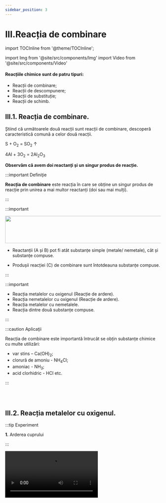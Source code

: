 ```yaml
---
sidebar_position: 3
---
```


# III.Reacția de combinare

import TOCInline from '@theme/TOCInline';

<TOCInline toc={toc} />



import Img from '@site/src/components/Img'
import Video from '@site/src/components/Video'


#### Reacțiile chimice sunt de patru tipuri: 
- Reacții de combinare;
- Reacții de descompunere;
- Reacții de substituție;
- Reacții de schimb.



## III.1. Reacția de combinare.

Știind că următoarele două reacții sunt reacții de combinare, descoperă caracteristică comună a celor două reacții.

S + O<sub>2</sub>  = SO<sub>2</sub> ↑

4Al + 3O<sub>2</sub>  =  2Al<sub>2</sub>O<sub>3</sub>

**Observăm că avem doi reactanți și un singur produs de reacție.**

:::important Definiţie

**Reacția de combinare** este reacția în care se obține un singur produs de reacție prin unirea a mai multor reactanți (doi sau mai mulți).



:::


:::important


<Img className="img-responsive4" src="chimie/clasa8/capitolul3/3_1_Poza1_SchemaReactieiDeCombinare_vers2.jpg" lazy={false} width="1000" height="88" />


- Reactanții (A și B) pot fi atât substanțe simple (metale/ nemetale), cât și substanțe compuse.

- Produșii reacției (C) de combinare sunt întotdeauna substanțe compuse.
 

:::



:::important

- Reacția metalelor cu oxigenul (Reacție de ardere).
- Reacția nemetalelor cu oxigenul (Reacție de ardere).
- Reacția metalelor cu nemetalele.
- Reacția dintre două substanțe compuse.

:::


:::caution Aplicaţii

Reacția de combinare este importantă întrucât se obțin substanțe chimice cu multe utilizări: 

- var stins – Ca(OH)<sub>2</sub>;
- clorură de amoniu - NH<sub>4</sub>Cl;
- amoniac - NH<sub>3</sub>;
- acid clorhidric - HCl etc.

:::

<br></br>




## III.2. Reacția metalelor cu oxigenul.



:::tip Experiment

**1.** Arderea cuprului

:::

<Video src="https://www.youtube.com/embed/dXYjuTGyfG8" />


**Materiale necesare:** spirtieră, sârmă de cupru, chibrit, clește metalic. 

:::warning Atenție!

Acest experiment se efectuează numai în prezența unui adult! 

Când lucrezi cu surse de foc ai grijă să ai părul strâns și să nu porți haine cu mâneci largi! 

:::



**Descrierea experimentului:** 

- Încălzește sârma de cupru, cu ajutorul unui clește, în flacăra spirtierei.
 
- Ce observi ?


:::note Observaţie

Sârma de cupru se înnegrește și arde cu o flacără verde. 

:::




**Concluzia experimentului:**

Cuprul se combină cu oxigenul din aer, la cald și formează oxid de cupru II, de culoare neagră. Aceasta este o reacție de combinare, întrucât avem un singur produs de reacție. 

2Cu + O<sub>2</sub> = 2CuO (Oxid de cupru II)


<br></br>


:::tip Experiment

**2.** Arderea magneziului

:::

<Video src="https://www.youtube.com/embed/SJa0zry5eHY" />


**Materiale necesare:** spirtieră, panglică (pilitură) de magneziu, chibrit, clește metalic 

:::warning Atenție!


Acest experiment se efectuează numai de către profesori!

Atenție când lucrezi cu surse de încălzire! Nu privi flacăra orbitoare decât câteva secunde ! Altfel, îți poate afecta vederea! Pilitura de magneziu este inflamabilă! Ai grijă să nu te arzi de la așchiile incandescente!

:::



**Descrierea experimentului:** 

- Încălzește panglica de magneziu, cu ajutorul unui clește, în flacăra spirtierei. Dacă ai pulbere de magneziu, presar-o direct în flacăra spirtierei.
 
- Ce observi ?


:::note Observaţie

Panglica de magneziu se aprinde și arde cu o flacără extrem de strălucitoare. În urma arderii se obține o pulbere albă. 

:::




**Concluzia experimentului:**

Magneziul arde cu oxigenul din aer cu o flacără orbitoare, formând oxid de magneziu, de culoare albă. Aceasta este o reacție de combinare, întrucât avem un singur produs de reacție. 

2Mg + O<sub>2</sub> = 2MgO (Oxid de magneziu)



<br></br>




:::tip Experiment

**3.** Arderea fierului

:::

<Video src="https://www.youtube.com/embed/4_CRNTq3wks" />


**Materiale necesare:** spirtieră, pilitură de fier, chibrit, spatulă.  

:::warning Atenție!

Acest experiment se efectuează numai în prezența unui adult!

Când lucrezi cu surse de foc ai grijă să ai părul strâns și să nu porți haine cu mâneci largi! Pilitura de fier este inflamabilă ! Ai grijă să nu te arzi de la așchiile incandescente !

:::



**Descrierea experimentului:** 

- Presară pilitură de fier în flacăra spirtierei
 
- Ce observi ?


:::note Observaţie

Pilitura de fier se aprinde în oxigen și arde cu scântei strălucitoare. 

:::




**Concluzia experimentului:**

Fierul se combină cu oxigenul din aer, la cald și formează magnetita (oxid feroferic = FeO ∙ Fe<sub>2</sub>O<sub>3</sub> ), de culoare neagră. Aceasta este o reacție de combinare, întrucât avem un singur produs de reacție. 
3Fe + 2O<sub>2</sub> = Fe<sub>3</sub>O<sub>4</sub> (Magnetită)	


<br></br>





:::tip Experiment

**4.** Arderea zincului 

:::

<Video src="https://www.youtube.com/embed/A3smmwoS5BE" />


**Materiale necesare:** spirtieră, pilitură de zinc, chibrit, spatulă  

:::warning Atenție!

Acest experiment se efectuează numai în prezența unui adult!

Când lucrezi cu surse de foc ai grijă să ai părul strâns și să nu porți haine cu mâneci largi! Pilitura de zinc este inflamabilă! Stai departe de scântei!

:::



**Descrierea experimentului:** 

- Presară pilitură de zinc în flacăra spirtierei.
 
- Ce observi ?


:::note Observaţie

Pilitura de zinc se aprinde în oxigen și arde cu scântei verzi-albăstrui. 

:::




**Concluzia experimentului:**

Zincul se combină cu oxigenul din aer, la cald și formează oxid de zinc. Aceasta este o reacție de combinare, întrucât avem un singur produs de reacție. 

2Zn + O<sub>2</sub> = 2ZnO (Oxid de zinc)


<br></br>



## III.3. Reacția nemetalelor cu oxigenul.



:::tip Experiment

**5.** Arderea carbonului

:::

<Video src="https://www.youtube.com/embed/VgJ9nZJGeWo" />


**Materiale necesare:** spirtieră, cărbune pisat, chibrit, spatulă, lingură de ars.  

:::warning Atenție!


Acest experiment se efectuează numai în prezența unui adult!

Când lucrezi cu surse de foc ai grijă să ai părul strâns și să nu porți haine cu mâneci largi. Nu inspira fumul! Experimentul se efectuează sub nișă sau hotă!

:::



**Descrierea experimentului:** 

- Pune într-o lingură de ars o cantitate mică de cărbune și încălzește-o în flacăra spirtierei (aragazului). 
- După ce s-a aprins carbonul pune lingura de ars într-un pahar Berzelius și vino cu un chibrit deasupra sa.
 
- Ce observi ?


:::note Observaţie

Carbonul se aprinde în oxigen și arde cu scântei. Dioxidul de carbon rezultat stinge flacăra chibritului. 

:::




**Concluzia experimentului:**

Carbonulul arde în oxigenul din aer, la cald și formează dioxid de carbon, un gaz incolor, care nu întreține arderea.  Aceasta este o reacție de combinare, întrucât avem un singur produs de reacție.
 
C + O<sub>2</sub> = CO<sub>2</sub> (Dioxid de carbon) ↑ (reacția de ardere completă a carbonului)
	        	


<br></br>


:::tip Experiment

**6.** Arderea sulfului

:::

<Video src="https://www.youtube.com/embed/Fl-E6CoWSv4" />


**Materiale necesare:** pulbere de sulf, lingură de ars, spatulă, spirtieră, chibrit. 

:::warning Atenţie!

**Experiment demonstrativ efectuat numai de către profesor !**

Atenție! Gazul rezultat, numit dioxid de sulf, este extrem de toxic și inspirat, poate să vă ardă mucoasa nazală! Deci nu inspirați dioxidul de sulf ! Folosește nișa sau hota! Atenție când lucrezi cu surse de foc !

:::




**Descrierea experimentului:** 
- Pune un vârf de spatulă de pulbere de sulf în lingura de ars.
- Sub nișă (hotă), aprinde spirtiera și ține în vârful flăcării lingura de ars cu sulf.
- Sulful se aprinde ușor în prezența oxigenului din aer, formând un fum albicios, cu miros înțepător și iritant, de dioxid de sulf.


:::note Observaţie

Pulberea galbenă de sulf arde în oxigenul din aer (gaz incolor, inodor, insipid) și formează un gaz albicios, cu miros înecăcios, de dioxid de sulf. 

:::



**Concluzia experimentului:**

Reactanții și produșii de reacție au proprietăți diferite, dar sunt formate din aceleași elemente chimice (sulf și oxigen). 

S + O<sub>2</sub> = SO<sub>2</sub> (Dioxid de sulf)


<br></br>




## III.4. Reacția metalelor cu nemetalele. Indicatorii de culoare pentru acizi și baze.



:::tip Experiment

**7.** O reacție exotermă

:::

<Video src="https://www.youtube.com/embed/b6ot03tA-3Q" />


**Materiale necesare:** eprubetă, chibrit, spatulă, pilitură de fier, pulbere de sulf, spirtieră, cântar.  

:::warning Atenție!

**Experiment demonstrativ efectuat numai de către profesor !**

Atenție când lucrezi cu surse de încălzire! Atenție, reacția fierului cu sulful este o reacție puternic exotermă (degajare mare de căldură)! Pentru a nu exploda amestecul, se încălzește până la apariția unor puncte incandescente, după care se oprește încălzirea!

:::



**Descrierea experimentului:** 

- Pune în eprubetă pilitura de fier și pulberea de sulf în proporție de 0,87g Fe : 0,5g S. 

- Încălzește la flacăra spirtierei acest amestec până la apariția unor puncte incandescente (roșii). Stinge spirtiera. 
 
- Ce observi?


:::note Observaţie

Fierul se combină la cald cu sulful. Se formează o substanță neagră. 

:::




**Concluzia experimentului:**

Fierul reacționează cu sulful și formează sulfura de fier II, de culoare neagră.  Reacția fierului cu sulful este o reacție de combinare, întrucât avem un singur produs de reacție. Această reacție este exotermă, adică are loc cu degajare de căldură, chiar dacă necesită încălzire pentru a fi declanșată.

Fe + S = FeS (Sulfură de fier II)


<br></br>




:::tip Experiment

**8.** Reacția dintre sulf și mercur

:::

<Video src="https://www.youtube.com/embed/HD-Hgq-YkrY" />


**Materiale necesare:** mojar cu pistil, sulf, o picătură de mercur.  

:::warning Atenție!

**Experiment demonstrativ efectuat numai de către profesor !**

Atenție! Mercurul este extrem de toxic! Nu inhala vaporii săi! Nu îl atinge și nu il gusta!

:::



**Descrierea experimentului:** 

- Pune într-un mojar pulbere de sulf și o picătură de mercur și amestecă cu pistilul. 
 
- Ce observi ?


:::note Observaţie

În scurt timp se observă formarea unei pulberi de culoare neagră.  

:::




**Concluzia experimentului:**

Mercurul reacționează cu sulful și formează sulfura de mercur, de culoare neagră.  Reacția mercurului cu sulful este o reacție de combinare, întrucât avem un singur produs de reacție.
 
Hg + S = HgS (Sulfură de mercur)



<br></br>




:::tip Experiment

**9.** Reacția magneziului cu clorul

:::

<Video src="https://www.youtube.com/embed/91ul8IV4Ipk" />


**Materiale necesare:** pahar Berzelius, clorat de potasiu, acid clorhidric concentrat, magneziu pulbere, lingură de ars, spirtieră, chibrit, sticlă de ceas, spatulă.  

:::warning Atenție!

**Experiment demonstrativ efectuat numai de către profesor !**  

Experimentul se realizează sub nișă! Nu inspira clorul! Este extrem de toxic și îți poate afecta plămânii! 

:::



**Descrierea experimentului (Partea 1):** 

- Pune în pahar un vârf de spatulă și adaugă câteva picături de acid clorhidric concentrat. Acoperă imediat paharul cu o sticlă de ceas. 
 
- Ce observi ?


:::note Observaţie (Partea 1)

Se degajă un gaz galben-verzui.     

Cloratul de potasiu cu acidul clorhidric produce clor gazos. 

KClO<sub>3</sub> + 6HCl = KCl + 3H<sub>2</sub>O + 3Cl<sub>2</sub> ↑


:::




**Descrierea experimentului (Partea 2):**


- Încălzește în lingura de ars pulberea de magneziu până la incandescență.

- Introdu magneziu incandescent în paharul cu clor. 

- Ce observi ?



:::note Observaţie (Partea 2)

Magneziul reacționează cu clorul.     

:::



**Concluzia experimentului:**

Magneziul reacționează cu clorul, la cald și formează clorura de magneziu, sub forma unui gaz alb.  Este o reacție de combinare, întrucât avem un singur produs de reacție. 

Mg + Cl<sub>2</sub> = MgCl<sub>2</sub> (Clorură de magneziu)



<br></br>






:::tip Experiment

**10.** Reacția aluminiului cu iodul

:::




**Materiale necesare:** pulbere de aluminiu, cristale de iod, pulverizator cu apă, cristalizor, nișă

:::warning Atenție!

**Experiment efectuat numai de profesor sub nișă!**

Vaporii de iod sunt toxici și iritanți pentru plămâni și iodura de aluminiu este toxică! Reacția este violentă și are loc cu mare degajare de căldură!

:::



**Descrierea experimentului:** 

- Pune o cantitate foarte mică de pulbere de magneziu într-un cristalizor și adaugă câteva cristale de iod.
 
- Pulverizează peste acest amestec puțină apă. 

- Lasă reacția să aibă loc sub nișă și îndepărtează-te. 
 
- Ce observi ?



:::note Observaţie

Iodul reacționează energic cu aluminiul, cu degajare de căldură.

:::




**Concluzia experimentului:**

Iodul reacționează cu aluminiul cu formarea iodurii de aluminiu. Apa are rol de catalizator în reacție (nu participă la reacție și mărește viteza reacției).

2Al +3I<sub>2</sub> = 2AlI<sub>3</sub> 



<br></br>


:::tip Experiment

**11.** Acizii și indicatorii de culoare

:::

<Video src="https://www.youtube.com/embed/EULWlT1vg0I" />


**Materiale necesare:** 4 eprubete, soluție de acid clorhidric, indicatori de culoare (turnesol, fenolftaleină, metilorange), hârtie de pH (care arată caracterul unei soluții- acid, neutru sau bazic).  

:::warning Atenție!

Acest experiment se efectuează numai de către profesori!

Acizii sunt caustici și îți pot produce arsuri în contact cu pielea!

:::



**Descrierea experimentului (Partea 1):** 

- Pune în fiecare eprubetă 2 mL de acid.
 
- Picură în prima eprubetă o picătură de soluție violetă de turnesol (hârtie de turnesol). 
 
 
- Ce observi ?


:::note Observaţie (Partea 1)

Acidul înroșește turnesolul.   

:::



**Descrierea experimentului (Partea 2):**

- Picură în a doua  eprubetă o picătură de soluție incoloră de fenolftaleină. 

- Ce observi ?



:::note Observaţie (Partea 2)

Acidul nu schimbă culoarea fenolftaleinei.   

:::



**Descrierea experimentului (Partea 3):**

- Picură în a treia eprubetă o picătură de soluție portocalie de metilorange.
 
- Ce observi ?


:::note Observaţie (Partea 3)

Acidul înroșește metilorange-ul.   

:::



**Descrierea experimentului (Partea 4):**

- Pune în a patra eprubetă o bucată de hârtie de pH universal.

- Ce observi ?


:::note Observaţie (Partea 4)

Acidul colorează hârtia de pH în portocaliu, cu un pH de 2,5, ceea ce arată un acid, deoarece este mai mic decât 7.   

:::

#### Prin noțiunea de pH se exprimă cantitativ aciditatea (sau bazicitatea) unei substanțe.

- Soluțiile cu pH <7 sunt acide.
- Soluțiile cu pH =7 sunt neutre.
- Soluțiile cu pH >7 sunt bazice.


**Concluzia experimentului:**

Acizii înroșesc turnesolul și metilorange-ul și nu schimbă culoarea fenolftaleinei.


<br></br>


:::tip Experiment

**12.** Bazele și indicatorii de culoare

:::

<Video src="https://www.youtube.com/embed/N1qX21MvxQ0" />


**Materiale necesare:** 4 eprubete, soluție de hidroxid de sodiu, indicatori de culoare (turnesol, fenolftaleină, metilorange), hârtie de pH (care arată caracterul unei soluții - acid, neutru sau bazic).  

:::warning Atenție!  

Acest experiment se efectuează numai de către profesori!

Bazele sunt caustice și îți pot produce arsuri în contact cu pielea!

:::



**Descrierea experimentului (Partea 1):** 

- Pune în fiecare eprubetă 2 mL de hidroxid. 

- Picură în prima eprubetă o picătură de soluție violetă de turnesol (hârtie de turnesol)
 
- Ce observi ?


:::note Observaţie (Partea 1)

Turnesolul în mediul bazic se albăstrește.    

:::


**Descrierea experimentului (Partea 2):**

- Picură în a doua eprubetă o picătură de soluție incoloră de fenolftaleină. 

- Ce observi ?



:::note Observaţie (Partea 2)

Fenolftaleina se colorează în mediul bazic în roșu-carmin.   

:::


**Descrierea experimentului (Partea 3):**

- Picură în a treia eprubetă o picătură de soluție portocalie de metilorange.
 
- Ce observi ?


:::note Observaţie (Partea 3)

Metilorange-ul se colorează în mediul bazic în galben.   

:::


**Descrierea experimentului (Partea 4):**

- Pune în a patra eprubetă o bucată de hârtie de pH universal.

- Ce observi ?


:::note Observaţie (Partea 4)

Hidroxidul colorează hârtia de pH în albastru- violet, cu un pH de 13, ceea ce arată o bază, deoarece este mai mare decât 7.   

:::

#### Prin noțiunea de pH se exprimă cantitativ aciditatea (sau bazicitatea) unei substanțe.

- Soluțiile cu pH <7 sunt acide.
- Soluțiile cu pH =7 sunt neutre.
- Soluțiile cu pH >7 sunt bazice.




**Concluzia experimentului:**

Bazele înroșesc fenolftaleina, albăstresc turnesolul și îngălbenesc metilorange-ul.


<br></br>



## III.5. Reacția dintre un nemetal cu hidrogen.


:::tip Experiment

**13.** Reacția dintre hidrogen și oxigen

:::


<Video src="https://www.youtube.com/embed/-Q8dMeUm6Bw" />


**Materiale necesare:** eprubetă, clește de lemn, pulbere de magneziu, apă, spirtieră, trepied cu sită, chibrit, spirt, spirtieră.  

:::warning Atenție!

Acest experiment se efectuează numai de către profesori!

Când lucrezi cu surse de foc ai grijă să ai părul strâns și să nu porți haine cu mâneci largi!

:::


**Descrierea experimentului:** 

- Pune pulbere de magneziu și apă în eprubetă și încălzește-o cu ajutorul cleștelui de lemn în flacăra spirtierei.

- Vino cu un băț de chibrit aprins la gura eprubetei pentru a aprinde hidrogenul obținut în pahar. 
 
 
- Ce observi ?


:::note Observaţie

Hidrogenul arde în oxigenul din aer.    

:::


**Concluzia experimentului:**

Hidrogenul arde în prezența oxigenului din aer și formează vapori de apă.

O<sub>2</sub> + 2H<sub>2</sub> = 2H<sub>2</sub>O↑

Hidrogenul se combină aproape cu toate nemetalele la cald.

Industrial acidul clorhidric se obține prin sinteza clorului cu hidrogenul.

Cl<sub>2</sub> + H<sub>2</sub> = 2HCl ↑

Hidrogenul reacționează la cald cu sulful cu obținerea de acid sulhidric.


S + H<sub>2</sub> = H<sub>2</sub>S ↑


<br></br>





## III.6. Reacția de combinare dintre două substanțe compuse.



:::tip Experiment

**14.** Reacția dioxidului de sulf cu apa

:::

<Video src="https://www.youtube.com/embed/PZr6n-qBed0" />


**Materiale necesare:** pulbere de sulf, lingură de ars, spatulă, spirtieră, chibrit, pahar Berzelius, hârtie de filtru îmbibată cu apă, hârtie de turnesol.  

:::warning Atenție!

**Experiment demonstrativ efectuat numai de către profesor !**  

Atenție! Gazul rezultat, numit dioxid de sulf, este extrem de toxic și inspirat, poate să vă ardă mucoasa nazală! Deci nu inspirați dioxidul de sulf ! Folosește nișa! Atenție când lucrezi cu surse de foc !

:::



**Descrierea experimentului:** 

- Arde puțin sulf într-o lingură de ars, în flacăra unei spirtiere. 

- După aprinderea sulfului, introdu lingura de ars în pahar și acoperă-l cu hârtia de filtru umedă și pe cea de turnesol. 
  
- Ce observi ?


:::note Observaţie

Pulberea galbenă de sulf arde în oxigenul din aer și formează un gaz albicios, cu miros înecăcios, de dioxid de sulf. Dioxidul de sulf cu apa înroșește hârtia de turnesol.    

:::


**Concluzia experimentului:**

Dioxidul de sulf reacționează cu apa, formând acidul sulfuros, care înroșește turnesolul.

SO<sub>2</sub> + H<sub>2</sub>O = H<sub>2</sub>SO<sub>3</sub> (Acid sulfuros)

<br></br>





:::tip Experiment

**15.** Reacția amoniacului cu acidul clorhidric

:::

<Video src="https://www.youtube.com/embed/cVmpy6kiQWI" />


**Materiale necesare:** acid clorhidric concentrat, amoniac, bețigașe de urechi.   

:::warning Atenție! 

**Experiment demonstrativ efectuat numai de către profesor!**  

Acidul clorhidric este caustic și îți poate provoca arsuri grave!  Nu inspira fumul alb de clorură de amoniu, este toxică!

:::



**Descrierea experimentului:** 

- Înmoaie un bețigaș cu vată în acidul clorhidric și celălalt în amoniac. Apropie-le  
 
- Ce observi ?


:::note Observaţie

În scurt timp se observă formarea unei fum de culoare albă.     

:::


**Concluzia experimentului:**

Acidul clorhidric reacționează cu amoniacul și formează clorura de amoniu, sub forma unui gaz alb.  Reacția acidului clorhidric cu amoniacul este o reacție de combinare, întrucât avem un singur produs de reacție. 

HCl + NH<sub>3</sub> = NH<sub>4</sub>Cl ↑ (Clorura de amoniu)



<br></br>




:::tip Experiment

**16.** Reacția oxidului de calciu cu apa (stingerea varului)

:::

<Video src="https://www.youtube.com/embed/_uM9eHaUs3Y" />


**Materiale necesare:** var nestins (oxid de calciu), apă, pahar, fenolftaleină.   


**Descrierea experimentului:** 

- Pune într-un pahar var nestins (CaO) și adaugă apă. Lasă câteva minute să se decanteze și adaugă o picătură de fenolftaleină. Ce observi ?  
 
- Ce observi ?


:::note Observaţie

Varul reacționează cu apa și înroșește fenolftaleina.      

:::


**Concluzia experimentului:**

Oxidul de calciu reacționează cu apa și formează hidroxid de calciu, care înroșește fenolftaleina.  Este o reacție de combinare, întrucât avem un singur produs de reacție. 


**Reacția de stingere a varului**

CaO (Var) + H<sub>2</sub>O = Ca(OH)<sub>2</sub> (Hidroxid de calciu sau var stins)    


<br></br>




:::tip Experiment

**17.** Reacția dintre dioxidul de carbon și apă (obținerea sifonului)

:::

<Video src="https://www.youtube.com/embed/Unl0QwzKh4E" />


**Materiale necesare:** bicarbonat de sodiu, oțet, apă, pahar, hârtie de turnesol (hârtie de pH), flacon prevăzut cu un tub.   




**Descrierea experimentului:** 

- Pune apa într-un pahar.

- Pune în flacon oțet și adaugă bicarbonatul de sodiu.  

- Închide repede flaconul și introdu tubul său în apa din pahar.
 
- Când barbotarea dioxidului de carbon se încheie, adaugă hârtia de turnesol (sau pH) în apa din pahar. 

- Ce observi ?


:::note Observaţie

Oțetul reacționează cu bicarbonatul de sodiu și degajă dioxid de carbon.

Prin barbotarea dioxidului de carbon în apă, aceasta se acidulează, înroșind hârtia de turnesol. 
      

:::


**Concluzia experimentului:**

Dioxidul de carbon reacționează cu apă, formând acid carbonic. 

Acidul carbonic este cel mai slab acid anorganic și instabil, deoarece se descompune în dioxid de carbon și apă, când este lăsat descoperit. 

Această reacție este reversibilă (poate avea loc în ambele sensuri).


<Img className="img-responsive4" src="chimie/clasa8/capitolul3/3_6_Poza1_Experimentul17_vers2.jpg" width="1000" height="67" />


<br></br>
<br></br>


:::caution Aplicații


Apa carbogazoasă sau sifonul este apa în care, prin creșterea presiunii, a fost dizolvat dioxid de carbon (CO<sub>2</sub>) în concentrații reduse (0,2%–1,0%) determinând formarea de acid carbonic (H<sub>2</sub>CO<sub>3</sub>) care dă apei un gust ușor acid și un pH între 3 și 4.

Apele carbogazoase naturale din staţiuni ca: Borsec, Tuşnad, Vatra Dornei, Covasna, Buziaş reprezintă una dintre comorile României.

Zăcământul de apă minerală carbogazoasă este rezultatul unui proces complex și de lungă durată care are loc în profunzimea Munților Carpați, în rocile de natură vulcanică, la mare adâncime, prin amestecul apei meteorice cu dioxidul de carbon.

Aparatul de făcut sifon acasă are o butelie cu CO<sub>2</sub>, care cu apa pusă în sticlă obții sifon sau sucuri carbogazoase.

<Img className="img-responsive4" src="chimie/clasa8/capitolul3/3_6_Poza1bis_AparatFacutSifon_vers2.jpg" width="1000" height="484" />


:::




<br></br>
<br></br>








## III.7. Calcule stoechiometrice.


### III.7.1. Calcule stoechiometrice cu procente de masă.



:::caution Problemă rezolvată

1) O sârmă de alamă de 70 g conține 60% cupru. Ea este încălzită în flacăra unei spirtiere. Determină masa de oxid de cupru II obținută.


#### Rezolvare:


<Video src="https://www.youtube.com/embed/YldI-SxzEhA" />


- Scriem reacția chimică și apoi o egalăm (scriem ecuația chimică):

  - 2Cu + O<sub>2</sub> = 2CuO

  - Aceasta se citește astfel: 2 moli de cupru reacționează cu 1 mol de oxigen și formează 2 moli de oxid de cupru II.

- Aflăm masa de cupru din aliajul său numit alamă:

<Img className="img-responsive4" src="chimie/clasa8/capitolul3/3_7_1_Poza1_Rezolvare_Partea1_ProblemaModel1_vers3.jpg" width="1000" height="276" />

<br></br>
<br></br>


- Citim datele problemei și subliniem substanțele care se dau și cele care se cer și le trecem sub substanțe:

<Img className="img-responsive4" src="chimie/clasa8/capitolul3/3_7_1_Poza2_Rezolvare_Partea2_ProblemaModel1_vers3.jpg" width="1000" height="121" />

<br></br>
<br></br>

- Numai pentru substanțele subliniate, deasupra lor se notează masele molare înmulțite cu coeficienții respectivi din fața substanței.

  - Calculăm masa molară a oxidului de cupru II:

  - μCuO = 1∙ A<sub>Cu</sub> + 1 ∙ A<sub>O</sub> = 64 + 16 = 80 g/mol

<Img className="img-responsive4" src="chimie/clasa8/capitolul3/3_7_1_Poza3_Rezolvare_Partea3_ProblemaModel1_vers4.jpg" width="1000" height="171" />

<br></br>
<br></br>

- Din proporția astfel obținută se calculează necunoscuta:

<Img className="img-responsive4" src="chimie/clasa8/capitolul3/3_7_1_Poza4_Rezolvare_Partea4_ProblemaModel1_vers3.jpg" width="1000" height="251" />


:::




:::caution Problemă rezolvată

2) 44 g oțel reacționează cu oxigenul la cald. Știind că se obține 60 g magnetită, află procentul de fier și al celuilalt element din oțel.






#### Rezolvare:


<Video src="https://www.youtube.com/embed/qvwbWv1zQ0E" />


- Scriem reacția chimică și apoi o egalăm (scriem ecuația chimică):

  - 3Fe +2O<sub>2</sub> = Fe<sub>3</sub>O<sub>4</sub>

  - Aceasta se citește astfel: 3 moli de fier reacționează cu 2 moli de oxigen și formează 1 mol de magnetită.

- Citim datele problemei și subliniem substanțele care se dau și cele care se cer și le trecem sub substanțe:

<Img className="img-responsive4" src="chimie/clasa8/capitolul3/3_7_1_Poza5_Rezolvare_Partea1_ProblemaModel2_vers3.jpg" width="1000" height="145" />

<br></br>
<br></br>


- Numai pentru substanțele subliniate, deasupra lor se notează masele molare înmulțite cu coeficienții respectivi din fața substanței.

  - Calculăm masa molară a magnetitei :

  - μFe<sub>3</sub>O<sub>4</sub> = 3 ∙ A<sub>Fe</sub> + 4 ∙ A<sub>O</sub> = 3∙ 56 + 4 ∙ 16 = 168 + 64 = 232 g/mol

<Img className="img-responsive4" src="chimie/clasa8/capitolul3/3_7_1_Poza6_Rezolvare_Partea2_ProblemaModel2_vers3.jpg" width="1000" height="238" />

<br></br>
<br></br>

- Din proporția astfel obținută se calculează necunoscuta:

<Img className="img-responsive4" src="chimie/clasa8/capitolul3/3_7_1_Poza7_Rezolvare_Partea3_ProblemaModel2_vers3.jpg" width="1000" height="256" />

<br></br>
<br></br>

- Aflăm procentul de fier din aliajul său numit oțel, cu regula de trei simplă:

<Img className="img-responsive4" src="chimie/clasa8/capitolul3/3_7_1_Poza8_Rezolvare_Partea4_ProblemaModel2_vers3.jpg" width="1000" height="279" />

<br></br>
<br></br>

- Oțelul este aliajul fierului cu carbonul. Aflăm procentul carbonului din oțel: 100- 98,72 = 1,28 % C.

:::



<br></br>
<br></br>


### III.7.2. Calcule stoechiometrice cu concentrații procentuale de masă și cu volum molar.


:::important Definiție

Un mol din orice gaz ocupă în condiții normale de temperatură și presiune un volum, numit **volum molar = Vm = 22,4 L**




<Img className="img-responsive4" src="chimie/clasa8/capitolul3/3_7_2_Poza0_FormulaNumaruluiDeMoli_vers3.jpg" width="1000" height="99" />


:::


:::caution Problemă rezolvată

1) 365 g soluție de acid clorhidric 30% reacționează cu amoniac.  

Se cere:

a) Ce masă de clorură de amoniu se obține?

b) Ce volum de amoniac este necesar pentru a reacționa cu acidul clorhidric?


#### Rezolvare:

<Video src="https://www.youtube.com/embed/8D_5B6AOdPU" />


- Scriem reacția chimică și apoi o egalăm (scriem ecuația chimică):

  - HCl + NH3 = NH4Cl
  
  - Aceasta se citește astfel: 1 mol de acid clorhidric reacționează cu 1 mol de amoniac și formează 1 mol de clorură de amoniu.

- Aflăm masa de acid clorhidric din soluția dată:

<Img className="img-responsive4" src="chimie/clasa8/capitolul3/3_7_2_Poza1_Rezolvare_Partea1_ProblemaModel1_vers3.jpg" width="1000" height="278" />

<br></br>
<br></br>

- Citim datele problemei și subliniem substanțele care se dau și cele care se cer și le trecem sub substanțe:

<Img className="img-responsive4" src="chimie/clasa8/capitolul3/3_7_2_Poza2_Rezolvare_Partea2_ProblemaModel1_vers3.jpg" width="1000" height="138" />

<br></br>
<br></br>

- Numai pentru substanțele subliniate, deasupra lor se notează masele molare înmulțite cu coeficienții respectivi din fața substanței.

  - Calculăm masa molară a HCl și NH<sub>4</sub>Cl :
  
  - μHCl = 1∙ A<sub>H</sub> + 1 ∙ A<sub>Cl</sub> = 1 + 35,5 = 36,5 g/mol
  
  - μNH<sub>4</sub>Cl = 1∙ A<sub>N</sub> + 4 ∙ A<sub>H</sub> + 1 ∙ A<sub>Cl</sub> = 14 + 4 ∙ 1 +  35,5 = 53,5 g/mol

<Img className="img-responsive4" src="chimie/clasa8/capitolul3/3_7_2_Poza3_Rezolvare_Partea3_ProblemaModel1_vers3.jpg" width="1000" height="236" />

<br></br>
<br></br>

- Din proporțiile astfel obținute se calculează necunoscutele:

<Img className="img-responsive4" src="chimie/clasa8/capitolul3/3_7_2_Poza4_Rezolvare_Partea4_ProblemaModel1_vers3.jpg" width="1000" height="261" />


:::


<br></br>
<br></br>




### III.7.3. Calcule stoechiometrice cu exces de substanță.





:::caution Problemă rezolvată

1)	20 L clor reacționează cu 11,2 L hidrogen. 

Se cere:

a)	Ce reactant este în exces și care este excesul de volum al acestuia?

b)	Masa acidului clorhidric obținut.


#### Rezolvare:


<Video src="https://www.youtube.com/embed/T8yMJ5j6mnE" />


- Scriem reacția chimică și apoi o egalăm (scriem ecuația chimică):

  - Cl<sub>2</sub> + H<sub>2</sub> = 2HCl ↑
  
  - Aceasta se citește astfel: 1 mol de clor reacționează cu 1 mol de hidrogen și rezultă 2 moli de acid clorhidric.


- Citim datele problemei și subliniem substanțele care se dau și cele care se cer și le trecem sub substanțe:


<Img className="img-responsive4" src="chimie/clasa8/capitolul3/3_7_3_Poza1_Rezolvare_Partea1_ProblemaModel1_vers3.jpg" width="1000" height="144" />

<br></br>
<br></br>



- Calculăm masa molară a HCl:

  - μ HCl  = 1 ∙ A<sub>H</sub> + 1 ∙ A<sub>Cl</sub> = 1 ∙ 1 + 1 ∙ 35,5 = 36,5 g/mol


<Img className="img-responsive4" src="chimie/clasa8/capitolul3/3_7_3_Poza2_Rezolvare_Partea2_ProblemaModel1_vers3.jpg" width="1000" height="228" />

<br></br>
<br></br>


- Deoarece 1 mol de clor reacționează cu 1 mol de hidrogen, înseamnă că clorul este în exces. Clorul trebuie să aibă același volum cu cel al hidrogenului.

  - V<sub>exces</sub> = 20 L – 11,2 L = 8,8 L exces Cl<sub>2</sub>

- Din proporțiile astfel obținute se calculează necunoscutele:

<Img className="img-responsive4" src="chimie/clasa8/capitolul3/3_7_3_Poza3_Rezolvare_Partea3_ProblemaModel1_vers3.jpg" width="1000" height="118" />







:::







:::caution Problemă rezolvată

2)	168 g fier reacționează cu 112 L clor. 

Se cere:

a)	Ce reactant este în exces și care este excesul de volum al acestuia?

b)	Excesul de masă al reactantului.


#### Rezolvare:


<Video src="https://www.youtube.com/embed/klTFz5a-LqA" />


- Scriem reacția chimică și apoi o egalăm (scriem ecuația chimică):

  - 2Fe + 3Cl<sub>2</sub>  = 2FeCl<sub>3</sub>
   
  - Aceasta se citește astfel: 2 moli de fier reacționează cu 3 moli de clor și rezultă 2 moli de clorură de fier III.

- Citim datele problemei și subliniem substanțele care se dau și cele care se cer și le trecem sub substanțe:

<Img className="img-responsive4" src="chimie/clasa8/capitolul3/3_7_3_Poza4_Rezolvare_Partea1_ProblemaModel2_vers3.jpg" width="1000" height="144" />


<br></br>
<br></br>


- Calculăm masa molară a Cl<sub>2</sub>:

  - μ Cl<sub>2</sub>  = 2 ∙ A<sub>Cl</sub> = 2 ∙ 35,5= 71 g/mol


<Img className="img-responsive4" src="chimie/clasa8/capitolul3/3_7_3_Poza5_Rezolvare_Partea2_ProblemaModel2_vers3.jpg" width="1000" height="226" />

<br></br>
<br></br>


- Calculăm raportul molar al reactanților conform ecuației chimice:

  - υ<sub>1</sub> Fe : υ<sub>2</sub> Cl<sub>2</sub> = 2 : 3

- Calculăm numărul de moli al fiecărui reactant din datele problemei:

<Img className="img-responsive4" src="chimie/clasa8/capitolul3/3_7_3_Poza6_Rezolvare_Partea3_ProblemaModel2_vers3.jpg" width="1000" height="252" />


<br></br>
<br></br>

- Calculăm volumul de clor care trebuie să reacționeze cu 168 g Fe, din ecuația chimică: 


<Img className="img-responsive4" src="chimie/clasa8/capitolul3/3_7_3_Poza7_Rezolvare_Partea4_ProblemaModel2_vers3.jpg" width="1000" height="103" />

<br></br>
<br></br>

- Calculăm volumul de clor în exces:

  - V<sub>exces</sub> = 112 L – 100,8 L = 11,2 L exces Cl<sub>2</sub>

- Calculăm excesul de moli de clor:

<Img className="img-responsive4" src="chimie/clasa8/capitolul3/3_7_3_Poza8_Rezolvare_Partea5_ProblemaModel2_vers3.jpg" width="1000" height="117" />

<br></br>
<br></br>


- Calculăm masa de clor în exces din formula nr. de moli:

<Img className="img-responsive4" src="chimie/clasa8/capitolul3/3_7_3_Poza9_Rezolvare_Partea6_ProblemaModel2_vers3.jpg" width="1000" height="201" />





:::






<br></br>
<br></br>






## III.8. Sinteză recapitulativă - Reacția de combinare.

:::important Definiţie

**Reacția de combinare** este reacția în care se obține un singur produs de reacție prin unirea a mai multor reactanți (doi sau mai mulți).



:::


:::important

<Img className="img-responsive4" src="chimie/clasa8/capitolul3/3_1_Poza1_SchemaReactieiDeCombinare_vers2.jpg" width="1000" height="88" />


- Reactanții (A și B) pot fi atât substanțe simple (metale/ nemetale), cât și substanțe compuse.

- Produșii reacției (C) de combinare sunt întotdeauna substanțe compuse.
 

:::



:::important

#### Reacția de combinare poate avea loc între:

- Un metal cu oxigen = oxid metalic

  - 4Al + 3O<sub>2</sub> = 2Al<sub>2</sub>O<sub>3</sub>

  - 3Fe + 2O<sub>2</sub> = Fe<sub>3</sub>O<sub>4</sub>

- Un nemetal cu oxigen = oxid nemetalic

  - S + O<sub>2</sub> = SO<sub>2</sub>


- Un metal cu un nemetal = sare 

  - Fe + S = FeS

  - 2Fe + 3Cl<sub>2</sub> = 2FeCl<sub>3</sub>

  - Cu + Cl<sub>2</sub> = CuCl<sub>2</sub>


- Un nemetal cu hidrogen = acid sau apă( în cazul oxigenului)

  - Cl<sub>2</sub> + H<sub>2</sub> = 2HCl ↑
  
  - S + H<sub>2</sub> = H<sub>2</sub>S ↑
  
  - O<sub>2</sub> + 2H<sub>2</sub> = 2H<sub>2</sub>O↑


- Două substanțe compuse = substanță compusă


<Img className="img-responsive4" src="chimie/clasa8/capitolul3/3_6_Poza2_Recapitulare_vers2.jpg" width="1000" height="323" />


<br></br>
<br></br>



Un mol din orice gaz ocupă în condiții normale de temperatură și presiune un volum, numit volum molar = V<sub>m</sub> = 22,4 L

<Img className="img-responsive4" src="chimie/clasa8/capitolul3/3_8_Poza1_FormulaNumarDeMoli_vers3.jpg" width="1000" height="119" />



unde V = volum gaz și V<sub>m</sub> = volum molar.


:::




<br></br>
<br></br>






## III.9. Exerciții recapitulative - Reacția de combinare.


:::caution Exerciții recapitulative - Reacția de combinare.

**1) Completează următoarele afirmații:**

a) Reacția de combinare este reacția în care se obține ………………… produs de reacție.

b) Schema reacției de combinare este:

c) Reactanții pot fi atât substanțe …………………, cât și substanțe ……………… .

d) …………………………………… este întotdeauna o substanță compusă.

<br></br>

**2) Completează formulele chimice ale substanțelor lipsă și apoi scrie ecuațiile chimice:**

a) Br<sub>2</sub> + H<sub>2</sub> → …….

b) Ag + ….. → Ag<sub>2</sub>O

c) MgO + H<sub>2</sub>O →……

d) NO + O<sub>2</sub> → NO<sub>2</sub>
 
e) …… + H<sub>2</sub> → HF

f) HCl + NH<sub>3</sub> → ….

g) Ca + I<sub>2</sub> → ……

h) …… + F<sub>2</sub> → ZnF<sub>2</sub>

i) Al + S →…….

j) …… + O<sub>2</sub> → Fe<sub>3</sub>O<sub>4</sub>
 
<br></br>


**3) Calculează masa de clorură de cupru obținută în urma reacției dintre 450 g fier de puritate 70% cu clorul. Ce volum de clor trebuie introdus în reacție ?**

<br></br>

**4) 40 L hidrogen reacționează cu 90 g fluor. Se cere:**
 
a) Care reactant este în exces?

b) Excesul reactantului.

c) Volumul de acid fluorhidric obținut.




:::







<br></br>
<br></br>






## III.10. Test de autoevaluare - Reacția de combinare.


:::caution Test de autoevaluare - Reacția de combinare.


**1.**	Completează formulele chimice ale substanțelor lipsă și apoi scrie ecuațiile chimice: **8spații libere x 0,25p = 2p**

a) I<sub>2</sub> + H<sub>2</sub> → …….

b) HCl + NH<sub>3</sub> → ….

c) Fe + O<sub>2</sub> → ……
 
d) K + S → …….

e) Zn + ….. → ZnO

f) CaO + H<sub>2</sub>O →……

g) SO<sub>2</sub> + ……→ SO<sub>3</sub>
 
h) …… + H<sub>2</sub> → HBr


<br></br>


**2.**	Se dă următoarea schemă: 



<Img className="img-responsive4" src="chimie/clasa8/capitolul3/3_10_Poza1_SchemaExercitiul2.jpg" width="1000" height="239" />




a)	Determină reactanții cu care hidrogenul reacționează pentru a forma substanțele chimice din schemă. **-0,75p**

b)	Scrie ecuațiile chimice ale celor trei reacții chimice. **-0,75p**

c)	Ce mase de amoniac, metan, respectiv acid fluorhidric se obțin din 20g de hidrogen? Se dau masele atomice: A<sub>H</sub> = 1, A<sub>N</sub> = 14, A<sub>C</sub> = 12, A<sub>F</sub> = 19. **-1,5p**
 



**3.**	67,2 L de dioxid de carbon reacționează cu apa. Ce masă de sifon se obține? Se dau masele atomice: A<sub>H</sub> = 1, A<sub>C</sub> = 12, A<sub>O</sub> = 16.  **-1,5p**

**4.**	Ce masă de bromură de cupru se formează din 400 g cupru de puritate 80%? Se dau masele atomice: A<sub>Cu</sub> = 64, A<sub>Br</sub> = 80. **-1,5p**


Oficiu **-2p**









:::
